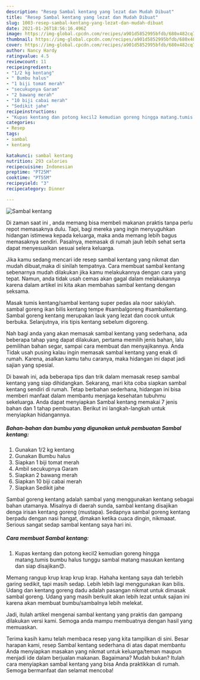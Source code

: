 ```yaml
---
description: "Resep Sambal kentang yang lezat dan Mudah Dibuat"
title: "Resep Sambal kentang yang lezat dan Mudah Dibuat"
slug: 1003-resep-sambal-kentang-yang-lezat-dan-mudah-dibuat
date: 2021-01-26T18:56:16.496Z
image: https://img-global.cpcdn.com/recipes/a901d5852995bfdb/680x482cq70/sambal-kentang-foto-resep-utama.jpg
thumbnail: https://img-global.cpcdn.com/recipes/a901d5852995bfdb/680x482cq70/sambal-kentang-foto-resep-utama.jpg
cover: https://img-global.cpcdn.com/recipes/a901d5852995bfdb/680x482cq70/sambal-kentang-foto-resep-utama.jpg
author: Nancy Hardy
ratingvalue: 4.5
reviewcount: 11
recipeingredient:
- "1/2 kg kentang"
- " Bumbu halus"
- "1 biji tomat merah"
- "secukupnya Garam"
- "2 bawang merah"
- "10 biji cabai merah"
- "Sedikit jahe"
recipeinstructions:
- "Kupas kentang dan potong kecil2 kemudian goreng hingga matang.tumis bumbu halus tunggu sambal matang masukan kentang dan siap disajikan😊."
categories:
- Resep
tags:
- sambal
- kentang

katakunci: sambal kentang 
nutrition: 293 calories
recipecuisine: Indonesian
preptime: "PT25M"
cooktime: "PT55M"
recipeyield: "3"
recipecategory: Dinner

---
```



![Sambal kentang](https://img-global.cpcdn.com/recipes/a901d5852995bfdb/680x482cq70/sambal-kentang-foto-resep-utama.jpg)

Di zaman  saat ini , anda memang bisa membeli makanan praktis tanpa perlu repot memasaknya dulu. Tapi, bagi mereka yang ingin menyuguhkan hidangan istimewa kepada keluarga, maka anda memang lebih bagus memasaknya sendiri. Pasalnya, memasak di rumah jauh lebih sehat serta dapat menyesuaikan sesuai selera keluarga.

Jika kamu sedang mencari ide resep sambal kentang yang nikmat dan mudah dibuat,maka di sinilah tempatnya. Cara membuat sambal kentang  sebenarnya mudah dilakukan jika kamu melakukannya dengan cara yang tepat. Namun, anda tidak usah cemas akan gagal dalam melakukannya 
karena dalam artikel ini kita akan membahas sambal kentang dengan seksama.  

Masak tumis kentang/sambal kentang super pedas ala noor sakiylah. sambal goreng ikan bilis kentang tempe #sambalgoreng #sambalkentang. Sambal goreng kentang merupakan lauk yang lezat dan cocok untuk berbuka. Selanjutnya, iris tipis kentang sebelum digoreng.

Nah bagi anda yang akan memasak sambal kentang yang sederhana, ada beberapa tahap yang dapat dilakukan, pertama memilih jenis bahan, lalu pemilihan bahan segar, sampai cara membuat dan menyajikannya. Anda Tidak usah pusing kalau ingin memasak sambal kentang yang enak di rumah. Karena, asalkan kamu  tahu caranya, maka hidangan ini dapat jadi sajian yang spesial.

Di bawah ini, ada beberapa tips dan trik dalam memasak resep sambal kentang yang siap dihidangkan. Sekarang, mari kita coba siapkan sambal kentang sendiri di rumah. Tetap berbahan sederhana, hidangan ini bisa memberi manfaat dalam membantu menjaga kesehatan tubuhmu sekeluarga. Anda dapat menyiapkan Sambal kentang memakai 7 jenis bahan dan 1 tahap pembuatan. Berikut ini langkah-langkah untuk menyiapkan hidangannya.

<!--inarticleads1-->

##### Bahan-bahan dan bumbu yang digunakan untuk pembuatan Sambal kentang:

1. Gunakan 1/2 kg kentang
1. Gunakan  Bumbu halus
1. Siapkan 1 biji tomat merah
1. Ambil secukupnya Garam
1. Siapkan 2 bawang merah
1. Siapkan 10 biji cabai merah
1. Siapkan Sedikit jahe


Sambal goreng kentang adalah sambal yang menggunakan kentang sebagai bahan utamanya. Misalnya di daerah sunda, sambal kentang disajikan denga irisan kentang goreng (mustapa). Sedapnya sambal goreng kentang berpadu dengan nasi hangat, dimakan ketika cuaca dingin, nikmaaat. Serious sangat sedap sambal kentang saya hari ini. 

<!--inarticleads2-->

##### Cara membuat Sambal kentang:

1. Kupas kentang dan potong kecil2 kemudian goreng hingga matang.tumis bumbu halus tunggu sambal matang masukan kentang dan siap disajikan😊.


Memang rangup krup krap krup krap. Hahaha kentang saya dah terlebih garing sedikit, tapi masih sedap. Lebih lebih lagi menggunakan ikan bilis. Udang dan kentang goreng dadu adalah pasangan nikmat untuk dimasak sambal goreng. Udang yang masih berkulit akan lebih lezat untuk sajian ini karena akan membuat bumbu/sambalnya lebih melekat. 

Jadi, itulah artikel mengenai  sambal kentang  yang praktis dan gampang dilakukan versi kami. Semoga anda mampu membuatnya dengan hasil yang memuaskan. 

Terima kasih kamu telah membaca resep yang kita tampilkan di sini. Besar harapan kami, resep  Sambal kentang sederhana di atas dapat membantu Anda menyiapkan masakan yang nikmat untuk keluarga/teman maupun menjadi ide dalam berjualan makanan. Bagaimana? Mudah bukan? Itulah cara menyiapkan sambal kentang yang bisa Anda praktikkan di rumah. Semoga bermanfaat dan selamat mencoba!

